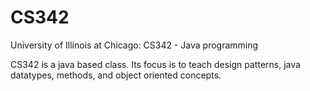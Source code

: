 # CS342
University of Illinois at Chicago: CS342 - Java programming


CS342 is a java based class. Its focus is to teach design patterns, java datatypes, methods, and object oriented concepts.
